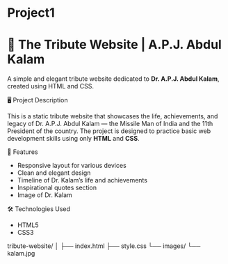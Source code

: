 # Project1
# 🌟 The Tribute Website | A.P.J. Abdul Kalam

A simple and elegant tribute website dedicated to **Dr. A.P.J. Abdul Kalam**, created using HTML and CSS.

 🖥️ Project Description

This is a static tribute website that showcases the life, achievements, and legacy of Dr. A.P.J. Abdul Kalam — the Missile Man of India and the 11th President of the country. The project is designed to practice basic web development skills using only **HTML** and **CSS**.

 🚀 Features

- Responsive layout for various devices
- Clean and elegant design
- Timeline of Dr. Kalam’s life and achievements
- Inspirational quotes section
- Image of Dr. Kalam

 🛠️ Technologies Used

- HTML5
- CSS3


tribute-website/
│
├── index.html
├── style.css
└── images/
└── kalam.jpg

